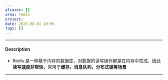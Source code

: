 ```yaml
---
aliases: []
area: redis
project: 
date: 2023-08-01 10:05
tags: []
---
```

---
#### Description
- Redis 是一种基于内存的数据库，对数据的读写操作都是在内存中完成，因此**读写速度非常快**，常用于**缓存，消息队列、分布式锁等场景**



---
